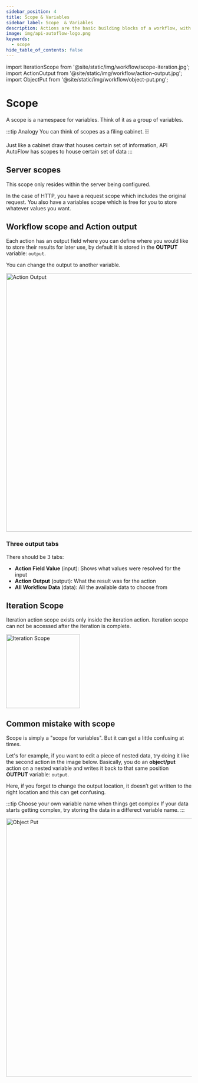 ```yaml
---
sidebar_position: 4
title: Scope & Variables
sidebar_label: Scope  & Variables
description: Actions are the basic building blocks of a workflow, with a few hundred available to choose from
image: img/api-autoflow-logo.png
keywords:
  - scope
hide_table_of_contents: false
---
```



import IterationScope from '@site/static/img/workflow/scope-iteration.jpg';
import ActionOutput from '@site/static/img/workflow/action-output.jpg';
import ObjectPut from '@site/static/img/workflow/object-put.png';

# Scope

A scope is a namespace for variables. Think of it as a group of variables.

:::tip Analogy
You can think of scopes as a filing cabinet. 🗄️

Just like a cabinet draw that houses certain set of information, API AutoFlow has scopes to house certain set of data
:::

## Server scopes
This scope only resides within the server being configured.

In the case of HTTP, you have a request scope which includes the original request. You also have a variables scope which is free for you to store whatever values you want.


## Workflow scope and Action output
Each action has an output field where you can define where you would like to store their results for later use, by default it is stored in the **OUTPUT** variable: `output`.

You can change the output to another variable.

<img src={ActionOutput} alt="Action Output" class="myResponsiveImg" width="700px"/>

### Three output tabs

There should be 3 tabs:
- **Action Field Value** (input): Shows what values were resolved for the input
- **Action Output** (output): What the result was for the action
- **All Workflow Data** (data): All the available data to choose from


## Iteration Scope
Iteration action scope exists only inside the iteration action.  Iteration scope can not be accessed after the iteration is complete.

<img src={IterationScope} alt="Iteration Scope" class="myResponsiveImg" width="200px"/>


## Common mistake with scope
Scope is simply a "scope for variables".  But it can get a little confusing at times.

Let's for example, if you want to edit a piece of nested data, try doing it like the second action in the image below. Basically, you do an **object/put** action on a nested variable and writes it back to that same position **OUTPUT** variable: `output`.

Here, if you forget to change the output location, it doesn’t get written to the right location and this can get confusing.

:::tip Choose your own variable name when things get complex
If your data starts getting complex, try storing the data in a differect variable name.
:::

<img src={ObjectPut} alt="Object Put" class="myResponsiveImg" width="700px"/>